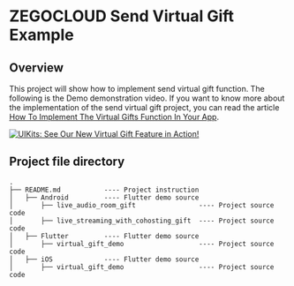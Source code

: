 # ZEGOCLOUD Send Virtual Gift Example

## Overview

This project will show how to implement send virtual gift function. The following is the Demo demonstration video. If you want to know more about the implementation of the send virtual gift project, you can read the article [How To Implement The Virtual Gifts Function In Your App](https://www.zegocloud.com/blog/virtual-gifts).

[![UIKits: See Our New Virtual Gift Feature in Action!](https://res.cloudinary.com/marcomontalbano/image/upload/v1672815765/video_to_markdown/images/youtube--mw-hr-IrAUw-c05b58ac6eb4c4700831b2b3070cd403.jpg)](https://youtu.be/mw-hr-IrAUw "UIKits: See Our New Virtual Gift Feature in Action!")

## Project file directory
```
.
├── README.md           ---- Project instruction
│   ├── Android         ---- Flutter demo source 
│       ├── live_audio_room_gift                ---- Project source code 
│       ├── live_streaming_with_cohosting_gift  ---- Project source code
│   ├── Flutter         ---- Flutter demo source 
│       ├── virtual_gift_demo                   ---- Project source code
│   ├── iOS             ---- Flutter demo source 
│       ├── virtual_gift_demo                   ---- Project source code
```



